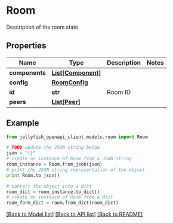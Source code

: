 # Room

Description of the room state

## Properties
Name | Type | Description | Notes
------------ | ------------- | ------------- | -------------
**components** | [**List[Component]**](Component.md) |  | 
**config** | [**RoomConfig**](RoomConfig.md) |  | 
**id** | **str** | Room ID | 
**peers** | [**List[Peer]**](Peer.md) |  | 

## Example

```python
from jellyfish_openapi_client.models.room import Room

# TODO update the JSON string below
json = "{}"
# create an instance of Room from a JSON string
room_instance = Room.from_json(json)
# print the JSON string representation of the object
print Room.to_json()

# convert the object into a dict
room_dict = room_instance.to_dict()
# create an instance of Room from a dict
room_form_dict = room.from_dict(room_dict)
```
[[Back to Model list]](../README.md#documentation-for-models) [[Back to API list]](../README.md#documentation-for-api-endpoints) [[Back to README]](../README.md)


